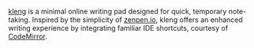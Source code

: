 [kleng](https://daniel-chou-rainho.github.io/kleng/) is a minimal online writing pad designed for quick, temporary note-taking. Inspired by the simplicity of [zenpen.io](https://zenpen.io), kleng offers an enhanced writing experience by integrating familiar IDE shortcuts, courtesy of [CodeMirror](https://codemirror.net/).
